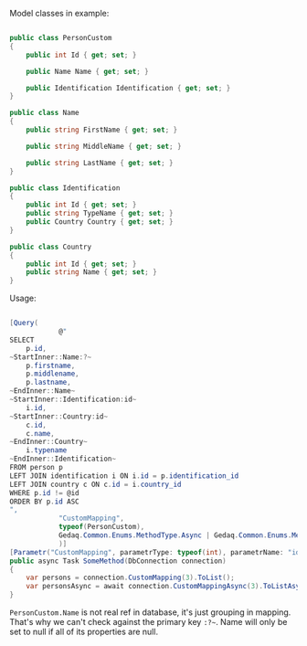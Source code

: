 Model classes in example:
```C#

public class PersonCustom
{
    public int Id { get; set; }

    public Name Name { get; set; }

    public Identification Identification { get; set; }
}

public class Name
{
    public string FirstName { get; set; }

    public string MiddleName { get; set; }

    public string LastName { get; set; }
}

public class Identification
{
    public int Id { get; set; }
    public string TypeName { get; set; }
    public Country Country { get; set; }
}

public class Country
{
    public int Id { get; set; }
    public string Name { get; set; }
}

```

Usage:

```C#

[Query(
            @"
SELECT 
    p.id,
~StartInner::Name:?~
    p.firstname,
    p.middlename,
    p.lastname,
~EndInner::Name~
~StartInner::Identification:id~
    i.id,
~StartInner::Country:id~
    c.id,
    c.name,
~EndInner::Country~
    i.typename
~EndInner::Identification~
FROM person p
LEFT JOIN identification i ON i.id = p.identification_id
LEFT JOIN country c ON c.id = i.country_id
WHERE p.id != @id
ORDER BY p.id ASC
",
            "CustomMapping",
            typeof(PersonCustom),
            Gedaq.Common.Enums.MethodType.Async | Gedaq.Common.Enums.MethodType.Sync
            )]
[Parametr("CustomMapping", parametrType: typeof(int), parametrName: "id", dbType: System.Data.DbType.Int32)]
public async Task SomeMethod(DbConnection connection)
{
    var persons = connection.CustomMapping(3).ToList();
    var personsAsync = await connection.CustomMappingAsync(3).ToListAsync();
}
```

`PersonCustom.Name` is not real ref in database, it's just grouping in mapping.
That's why we can't check against the primary key `:?~`. Name will only be set to null if all of its properties are null.

